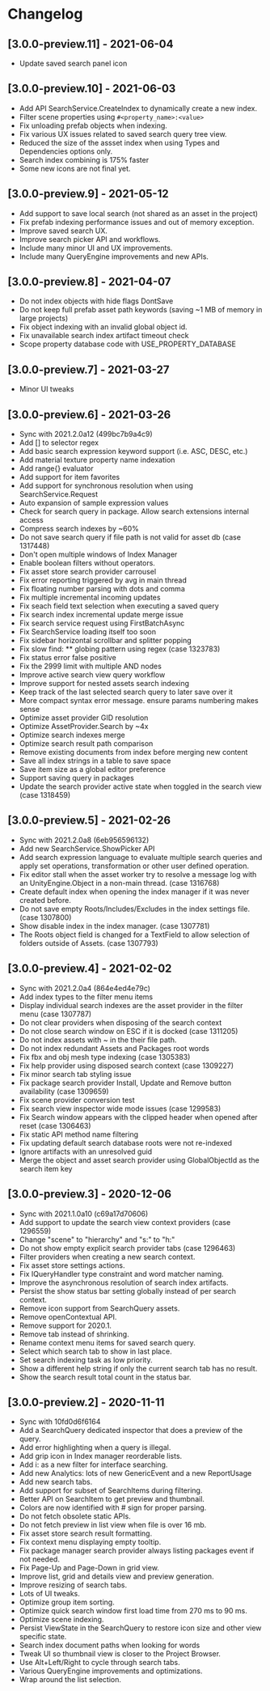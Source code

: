 # Changelog

## [3.0.0-preview.11] - 2021-06-04
- Update saved search panel icon

## [3.0.0-preview.10] - 2021-06-03
- Add API SearchService.CreateIndex to dynamically create a new index.
- Filter scene properties using `#<property_name>:<value>`
- Fix unloading prefab objects when indexing.
- Fix various UX issues related to saved search query tree view.
- Reduced the size of the assset index when using Types and Dependencies options only.
- Search index combining is 175% faster
- Some new icons are not final yet.

## [3.0.0-preview.9] - 2021-05-12
- Add support to save local search (not shared as an asset in the project)
- Fix prefab indexing performance issues and out of memory exception.
- Improve saved search UX.
- Improve search picker API and workflows.
- Include many minor UI and UX improvements.
- Include many QueryEngine improvements and new APIs.

## [3.0.0-preview.8] - 2021-04-07
- Do not index objects with hide flags DontSave
- Do not keep full prefab asset path keywords (saving ~1 MB of memory in large projects)
- Fix object indexing with an invalid global object id.
- Fix unavailable search index artifact timeout check
- Scope property database code with USE_PROPERTY_DATABASE

## [3.0.0-preview.7] - 2021-03-27
- Minor UI tweaks

## [3.0.0-preview.6] - 2021-03-26
- Sync with 2021.2.0a12 (499bc7b9a4c9)
- Add [] to selector regex
- Add basic search expression keyword support (i.e. ASC, DESC, etc.)
- Add material texture property name indexation
- Add range{} evaluator
- Add support for item favorites
- Add support for synchronous resolution when using SearchService.Request
- Auto expansion of sample expression values
- Check for search query in package. Allow search extensions internal access
- Compress search indexes by ~60%
- Do not save search query if file path is not valid for asset db (case 1317448)
- Don't open multiple windows of Index Manager
- Enable boolean filters without operators.
- Fix asset store search provider carrousel
- Fix error reporting triggered by avg in main thread
- Fix floating number parsing with dots and comma
- Fix multiple incremental incoming updates
- Fix seach field text selection when executing a saved query
- Fix search index incremental update merge issue
- Fix search service request using FirstBatchAsync
- Fix SearchService loading itself too soon
- Fix sidebar horizontal scrollbar and splitter popping
- Fix slow find: ** globing pattern using regex (case 1323783)
- Fix status error false positive
- Fix the 2999 limit with multiple AND nodes
- Improve active search view query workflow
- Improve support for nested assets search indexing
- Keep track of the last selected search query to later save over it
- More compact syntax error message. ensure params numbering makes sense
- Optimize asset provider GID resolution
- Optimize AssetProvider.Search by ~4x
- Optimize search indexes merge
- Optimize search result path comparison
- Remove existing documents from index before merging new content
- Save all index strings in a table to save space
- Save item size as a global editor preference
- Support saving query in packages
- Update the search provider active state when toggled in the search view (case 1318459)

## [3.0.0-preview.5] - 2021-02-26
- Sync with 2021.2.0a8 (6eb956596132)
- Add new SearchService.ShowPicker API
- Add search expression language to evaluate multiple search queries and apply set operations, transformation or other user defined operation.
- Fix editor stall when the asset worker try to resolve a message log with an UnityEngine.Object in a non-main thread. (case 1316768)
- Create default index when opening the index manager if it was never created before.
- Do not save empty Roots/Includes/Excludes in the index settings file. (case 1307800)
- Show disable index in the index manager. (case 1307781)
- The Roots object field is changed for a TextField to allow selection of folders outside of Assets. (case 1307793)

## [3.0.0-preview.4] - 2021-02-02
- Sync with 2021.2.0a4 (864e4ed4e79c)
- Add index types to the filter menu items
- Display individual search indexes are the asset provider in the filter menu (case 1307787)
- Do not clear providers when disposing of the search context
- Do not close search window on ESC if it is docked (case 1311205)
- Do not index assets with ~ in the their file path.
- Do not index redundant Assets and Packages root words
- Fix fbx and obj mesh type indexing (case 1305383)
- Fix help provider using disposed search context (case 1309227)
- Fix minor search tab styling issue
- Fix package search provider Install, Update and Remove button availability (case 1309659)
- Fix scene provider conversion test
- Fix search view inspector wide mode issues (case 1299583)
- Fix Search window appears with the clipped header when opened after reset (case 1306463)
- Fix static API method name filtering
- Fix updating default search database roots were not re-indexed
- Ignore artifacts with an unresolved guid
- Merge the object and asset search provider using GlobalObjectId as the search item key

## [3.0.0-preview.3] - 2020-12-06
- Sync with 2021.1.0a10 (c69a17d70606)
- Add support to update the search view context providers (case 1296559)
- Change "scene" to "hierarchy" and "s:" to "h:"
- Do not show empty explicit search provider tabs (case 1296463)
- Filter providers when creating a new search context.
- Fix asset store settings actions.
- Fix IQueryHandler type constraint and word matcher naming.
- Improve the asynchronous resolution of search index artifacts.
- Persist the show status bar setting globally instead of per search context.
- Remove icon support from SearchQuery assets.
- Remove openContextual API.
- Remove support for 2020.1.
- Remove tab instead of shrinking.
- Rename context menu items for saved search query.
- Select which search tab to show in last place.
- Set search indexing task as low priority.
- Show a different help string if only the current search tab has no result.
- Show the search result total count in the status bar.

## [3.0.0-preview.2] - 2020-11-11
- Sync with 10fd0d6f6164
- Add a SearchQuery dedicated inspector that does a preview of the query.
- Add error highlighting when a query is illegal.
- Add grip icon in Index manager reorderable lists.
- Add i: as a new filter for interface searching.
- Add new Analytics: lots of new GenericEvent and a new ReportUsage
- Add new search tabs.
- Add support for subset of SearchItems during filtering.
- Better API on SearchItem to get preview and thumbnail.
- Colors are now identified with # sign for proper parsing.
- Do not fetch obsolete static APIs.
- Do not fetch preview in list view when file is over 16 mb.
- Fix asset store search result formatting.
- Fix context menu displaying empty tooltip.
- Fix package manager search provider always listing packages event if not needed.
- Fix Page-Up and Page-Down in grid view.
- Improve list, grid and details view and preview generation.
- Improve resizing of search tabs.
- Lots of UI tweaks.
- Optimize group item sorting.
- Optimize quick search window first load time from 270 ms to 90 ms.
- Optimize scene indexing.
- Persist ViewState in the SearchQuery to restore icon size and other view specific state.
- Search index document paths when looking for words
- Tweak UI so thumbnail view is closer to the Project Browser.
- Use Alt+Left/Right to cycle through search tabs.
- Various QueryEngine improvements and optimizations.
- Wrap around the list selection.
